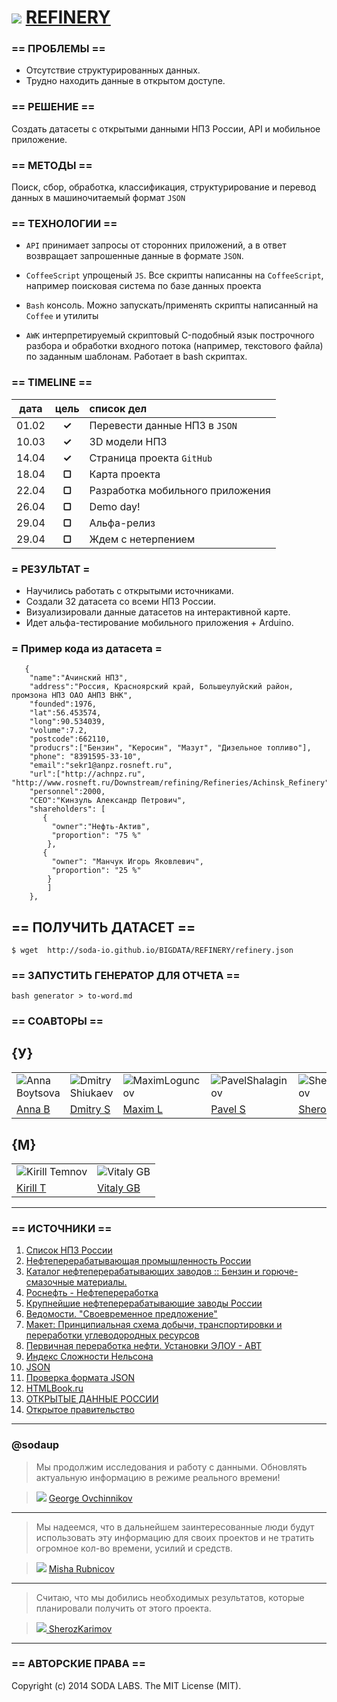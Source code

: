 # ![](https://avatars0.githubusercontent.com/u/6559911?s=29) [ REFINERY](https://github.com/soda-io/REFINERY)


### == ПРОБЛЕМЫ ==
 - Отсутствие структурированных данных. 
 - Трудно находить данные в открытом доступе.

 
### == РЕШЕНИЕ ==
Создать датасеты с открытыми данными НПЗ России, API и мобильное приложение.


### == МЕТОДЫ ==
Поиск, сбор, обработка, классификация, структурирование и перевод данных в машиночитаемый формат `JSON`


### == ТЕХНОЛОГИИ ==
- `API` принимает запросы от сторонних приложений, а в ответ возвращает запрошенные данные в формате `JSON`.

- `CoffeeScript` упрощеный `JS`. Все скрипты написанны на `CoffeeScript`, например поисковая система по базе данных проекта

- `Bash` консоль. Можно запускать/применять скрипты написанный на `Coffee` и утилиты

- `AWK` интерпретируемый скриптовый C-подобный язык построчного разбора и обработки входного потока (например, текстового файла) по заданным шаблонам. Работает в bash скриптах.


### == TIMELINE ==

|   дата    | цель   |  список дел                           |
|:---------:|:------:|:--------------------------------------|
| 01.02     | **✓**  | Перевести данные НПЗ в `JSON`         |
| 10.03     | **✓**  | 3D модели НПЗ                         |
| 14.04     | **✓**  | Страница проекта `GitHub`             |
| 18.04     | **▢**  | Карта проекта                         |
| 22.04     | **▢**  | Разработка мобильного приложения      |
| 26.04     | **▢**  | Demo day!                             | 
| 29.04     | **▢**  | Альфа-релиз                           |
| 29.04     | **▢**  | Ждем с нетерпением                    |

### = РЕЗУЛЬТАТ =

 - Научились работать с открытыми источниками.
 - Создали 32 датасета со всеми НПЗ России. 
 - Визуализировали данные датасетов на интерактивной карте.
 - Идет альфа-тестирование мобильного приложения + Arduino.
 

### = Пример кода из датасета =
```
   {
    "name":"Ачинский НПЗ",
    "address":"Россия, Красноярский край, Большеулуйский район, промзона НПЗ ОАО АНПЗ ВНК",
    "founded":1976,
    "lat":56.453574,
    "long":90.534039,
    "volume":7.2,
    "postcode":662110,
    "producrs":["Бензин", "Керосин", "Мазут", "Дизельное топливо"],
    "phone": "8391595-33-10",
    "email":"sekr1@anpz.rosneft.ru",
    "url":["http://achnpz.ru", "http://www.rosneft.ru/Downstream/refining/Refineries/Achinsk_Refinery"],
    "personnel":2000,
    "CEO":"Кинзуль Александр Петрович",
    "shareholders": [ 
       {  
         "owner":"Нефть-Актив", 
         "proportion": "75 %"
        },
       {
         "owner": "Манчук Игорь Яковлевич",
         "proportion": "25 %"
        }
        ]
    },
```


## == ПОЛУЧИТЬ ДАТАСЕТ ==

```
$ wget  http://soda-io.github.io/BIGDATA/REFINERY/refinery.json
```


### == ЗАПУСТИТЬ ГЕНЕРАТОР ДЛЯ ОТЧЕТА ==

```
bash generator > to-word.md
```

### == СОАВТОРЫ ==

## {У}

|    |    |    |    |    |    |    |    |
|----|----|----|----|----|----|----|----|
|![Anna Boytsova](http://croper.ru/images/20140415V0FJ0NdyI7EdseBI_OiezW_large.jpeg) |![Dmitry Shiukaev](https://avatars3.githubusercontent.com/u/5991448?s=74)|![MaximLoguncov](https://avatars2.githubusercontent.com/u/3838734?s=74)|![PavelShalaginov](https://avatars0.githubusercontent.com/u/3833771?s=74)|![SherozKarimov](https://avatars0.githubusercontent.com/u/4226210?s=74) |![ArtemKvadzba](https://avatars3.githubusercontent.com/u/4639509?s=74) | ![Misha Rubnicov](https://avatars1.githubusercontent.com/u/6498865?s=74) | ![George Ovchinnikov](https://avatars1.githubusercontent.com/u/6061182?s=74) |    
| [Anna B](https://twitter.com/BoytsovaAnna) | [Dmitry S](https://github.com/DmitryShiukaev) | [Maxim L](https://github.com/MaximLoguncov) | [Pavel S](https://github.com/PavelShalaginov)| [Sheroz K](https://github.com/SherozKarimov) | [Artem K](https://github.com/ArtemKvadzba) | [Misha R](https://github.com/MishaRubnikov) | [George O](https://github.com/GeorgeOvchinnikov) |


## {M}  

|    |    | 
|----|----|
|![Kirill Temnov](https://avatars1.githubusercontent.com/u/147170?s=74) | ![Vitaly GB](https://avatars0.githubusercontent.com/u/842476?s=74) |
|[Kirill T](https://github.com/KirillTemnov) |[Vitaly GB](https://github.com/VitalyGB)

---

### == ИСТОЧНИКИ ==

 1. [Список НПЗ России](http://www.wiki-prom.ru/20otrasl.html)
 1. [Нефтеперерабатывающая промышленность России](http://ru.wikipedia.org/wiki/Нефтеперерабатывающая_промышленность_России)
 1. [Каталог нефтеперерабатывающих заводов :: Бензин и горюче-смазочные материалы.](http://www.benzol.ru/npz/?status=2&page=1)
 1. [Роснефть - Нефтепереработка](http://www.rosneft.ru/Downstream/refining/)
 1. [Крупнейшие нефтеперерабатывающие заводы России](http://neftegas.info/engine/info/krupnjejshije-njeftjepjerjerabatyvajushhije-zavody-rossii)
 1. [Ведомости. "Своевременное предложение"](http://tbu.com.ua/digest/svoevremennoe_predlojenie.html)
 1. [Макет: Принципиальная схема добычи, транспортировки и переработки углеводородных ресурсов](http://www.maket-russia.ru/portfolio/portfolio-uchebnye-makety-i-modeli/maket-printsipialnaya-skhema-dobychi-transportirovki-i-pererabotki-uglevodorodnykh-resursov/)
 1. [Первичная переработка нефти. Установки ЭЛОУ - АВТ](http://e-him.ru/?page=dynamic&section=61&article=1165) 
 1. [Индекс Сложности Нельсона](http://neftegaz.ru/tech_library/view/4679)
 1. [JSON](http://ru.wikipedia.org/wiki/JSON) 
 1. [Проверка формата JSON](http://jsonformatter.curiousconcept.com/)
 1. [HTMLBook.ru](http://htmlbook.ru/html5)
 1. [ОТКРЫТЫЕ ДАННЫЕ РОССИИ](http://data.gov.ru)
 2. [Открытое правительство](http://большоеправительство.рф)
 
---

### @sodaup

> Мы продолжим исследования и работу с данными. Обновлять актуальную информацию в режиме реального времени!

> ![](https://avatars1.githubusercontent.com/u/6061182?s=16) [ George Ovchinnikov](https://github.com/GeorgeOvchinnikov)


---

> Мы надеемся, что в дальнейшем заинтересованные люди будут использовать эту информацию для своих проектов и не тратить огромное кол-во времени, усилий и средств.

> ![](https://avatars1.githubusercontent.com/u/6498865?s=16) [ Misha Rubnicov](https://github.com/MishaRubnicov)

---

> Считаю, что мы добились необходимых результатов, которые планировали получить от этого проекта. 

> ![](https://avatars0.githubusercontent.com/u/4226210?s=16)[ SherozKarimov](https://github.com/SherozKarimov) 

---

### == АВТОРСКИЕ ПРАВА ==

Copyright (c) 2014 SODA LABS. The MIT License (MIT).

